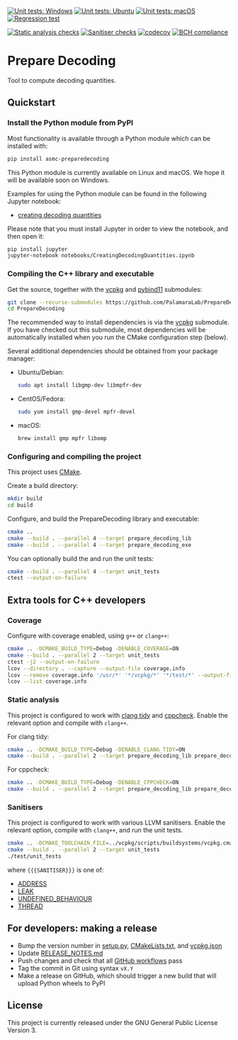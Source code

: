[![Unit tests: Windows](https://github.com/PalamaraLab/PrepareDecoding/workflows/Unit%20tests:%20Windows/badge.svg)](https://github.com/PalamaraLab/PrepareDecoding/actions)
[![Unit tests: Ubuntu](https://github.com/PalamaraLab/PrepareDecoding/workflows/Unit%20tests:%20Ubuntu/badge.svg)](https://github.com/PalamaraLab/PrepareDecoding/actions)
[![Unit tests: macOS](https://github.com/PalamaraLab/PrepareDecoding/workflows/Unit%20tests:%20macOS/badge.svg)](https://github.com/PalamaraLab/PrepareDecoding/actions)
[![Regression test](https://github.com/PalamaraLab/PrepareDecoding/workflows/Regression%20test/badge.svg)](https://github.com/PalamaraLab/PrepareDecoding/actions)

[![Static analysis checks](https://github.com/PalamaraLab/PrepareDecoding/workflows/Static%20analysis%20checks/badge.svg)](https://github.com/PalamaraLab/PrepareDecoding/actions)
[![Sanitiser checks](https://github.com/PalamaraLab/PrepareDecoding/workflows/Sanitiser%20checks/badge.svg)](https://github.com/PalamaraLab/PrepareDecoding/actions)
[![codecov](https://codecov.io/gh/PalamaraLab/PrepareDecoding/branch/master/graph/badge.svg)](https://codecov.io/gh/PalamaraLab/PrepareDecoding)
[![BCH compliance](https://bettercodehub.com/edge/badge/PalamaraLab/PrepareDecoding?branch=master)](https://bettercodehub.com/results/PalamaraLab/PrepareDecoding)

# Prepare Decoding

Tool to compute decoding quantities.

## Quickstart

### Install the Python module from PyPI

Most functionality is available through a Python module which can be installed with:

```bash
pip install asmc-preparedecoding
```

This Python module is currently available on Linux and macOS.
We hope it will be available soon on Windows.

Examples for using the Python module can be found in the following Jupyter notebook:
- [creating decoding quantities](notebooks/CreatingDecodingQuantities.ipynb)

Please note that you must install Jupyter in order to view the notebook, and then open it:

```bash
pip install jupyter
jupyter-notebook notebooks/CreatingDecodingQuantities.ipynb
```

### Compiling the C++ library and executable

Get the source, together with the [vcpkg](https://github.com/microsoft/vcpkg) and [pybind11](https://github.com/pybind/pybind11) submodules:

```bash
git clone --recurse-submodules https://github.com/PalamaraLab/PrepareDecoding.git
cd PrepareDecoding
```

The recommended way to install dependencies is via the [vcpkg](https://github.com/microsoft/vcpkg) submodule.
If you have checked out this submodule, most dependencies will be automatically installed when you run the CMake configuration step (below).

Several additional dependencies should be obtained from your package manager:

- Ubuntu/Debian:
    ```bash
    sudo apt install libgmp-dev libmpfr-dev
    ```

- CentOS/Fedora:
    ```bash
    sudo yum install gmp-devel mpfr-devel
    ```

- macOS:
    ```bash
    brew install gmp mpfr libomp
    ```

### Configuring and compiling the project

This project uses [CMake](https://cmake.org/).

Create a build directory:

```bash
mkdir build
cd build
```

Configure, and build the PrepareDecoding library and executable:

```bash
cmake ..
cmake --build . --parallel 4 --target prepare_decoding_lib
cmake --build . --parallel 4 --target prepare_decoding_exe
```

You can optionally build the and run the unit tests:

```bash
cmake --build . --parallel 4 --target unit_tests
ctest --output-on-failure
```

## Extra tools for C++ developers

### Coverage

Configure with coverage enabled, using `g++` or `clang++`:

```bash
cmake .. -DCMAKE_BUILD_TYPE=Debug -DENABLE_COVERAGE=ON
cmake --build . --parallel 2 --target unit_tests
ctest -j2 --output-on-failure
lcov --directory . --capture --output-file coverage.info
lcov --remove coverage.info '/usr/*' '*/vcpkg/*' '*/test/*' --output-file coverage.info
lcov --list coverage.info
```

### Static analysis

This project is configured to work with [clang tidy](https://clang.llvm.org/extra/clang-tidy/) and [cppcheck](http://cppcheck.sourceforge.net/).
Enable the relevant option and compile with `clang++`.

For clang tidy:

```bash
cmake .. -DCMAKE_BUILD_TYPE=Debug -DENABLE_CLANG_TIDY=ON
cmake --build . --parallel 2 --target prepare_decoding_lib prepare_decoding_exe
```

For cppcheck:

```bash
cmake .. -DCMAKE_BUILD_TYPE=Debug -DENABLE_CPPCHECK=ON
cmake --build . --parallel 2 --target prepare_decoding_lib prepare_decoding_exe
```

### Sanitisers

This project is configured to work with various LLVM sanitisers.
Enable the relevant option, compile with `clang++`, and run the unit tests.

```bash
cmake .. -DCMAKE_TOOLCHAIN_FILE=../vcpkg/scripts/buildsystems/vcpkg.cmake -DCMAKE_BUILD_TYPE=Debug -DENABLE_SANITISER_{{{SANITISER}}}=ON
cmake --build . --parallel 2 --target unit_tests
./test/unit_tests
```

where `{{{SANITISER}}}` is one of:

- [ADDRESS](https://clang.llvm.org/docs/AddressSanitizer.html)
- [LEAK](https://clang.llvm.org/docs/LeakSanitizer.html)
- [UNDEFINED_BEHAVIOUR](https://clang.llvm.org/docs/UndefinedBehaviorSanitizer.html)
- [THREAD](https://clang.llvm.org/docs/ThreadSanitizer.html)


## For developers: making a release

- Bump the version number in [setup.py](setup.py), [CMakeLists.txt](CMakeLists.txt), and [vcpkg.json](vcpkg.json)
- Update [RELEASE_NOTES.md](RELEASE_NOTES.md)
- Push changes and check that all [GitHub workflows](https://github.com/PalamaraLab/PrepareDecoding/actions) pass
- Tag the commit in Git using syntax `vX.Y`
- Make a release on GitHub, which should trigger a new build that will upload Python wheels to PyPI


## License

This project is currently released under the GNU General Public License Version 3.
